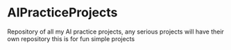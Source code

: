 # AIPracticeProjects
Repository of all my AI practice projects, any serious projects will have their own repository this is for fun simple projects
